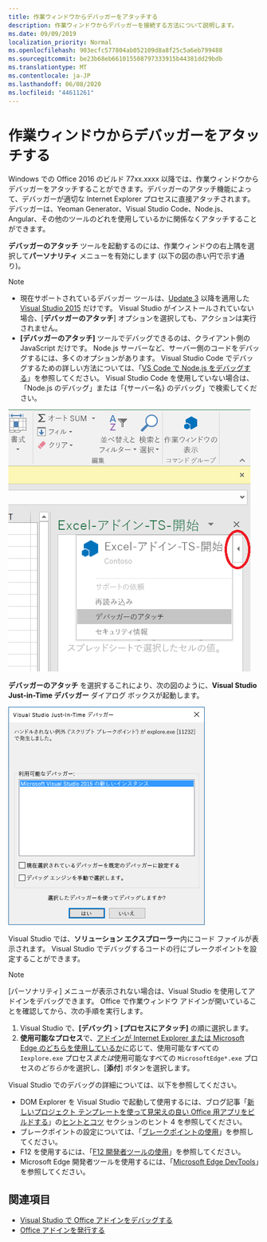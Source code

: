 ```yaml
---
title: 作業ウィンドウからデバッガーをアタッチする
description: 作業ウィンドウからデバッガーを接続する方法について説明します。
ms.date: 09/09/2019
localization_priority: Normal
ms.openlocfilehash: 903ecfc577804ab052109d8a8f25c5a6eb799488
ms.sourcegitcommit: be23b68eb661015508797333915b44381dd29bdb
ms.translationtype: MT
ms.contentlocale: ja-JP
ms.lasthandoff: 06/08/2020
ms.locfileid: "44611261"
---
```

# <a name="attach-a-debugger-from-the-task-pane"></a>作業ウィンドウからデバッガーをアタッチする

Windows での Office 2016 のビルド 77xx.xxxx 以降では、作業ウィンドウからデバッガーをアタッチすることができます。デバッガーのアタッチ機能によって、デバッガーが適切な Internet Explorer プロセスに直接アタッチされます。デバッガーは、Yeoman Generator、Visual Studio Code、Node.js、Angular、その他のツールのどれを使用しているかに関係なくアタッチすることができます。 

**デバッガーのアタッチ** ツールを起動するのには、作業ウィンドウの右上隅を選択して**パーソナリティ** メニューを有効にします (以下の図の赤い円で示す通り)。   

> [!NOTE]
> - 現在サポートされているデバッガー ツールは、[Update 3](https://www.visualstudio.com/downloads/) 以降を適用した [Visual Studio 2015](https://msdn.microsoft.com/library/mt752379.aspx) だけです。 Visual Studio がインストールされていない場合、[**デバッガーのアタッチ**] オプションを選択しても、アクションは実行されません。   
> - **[デバッガーのアタッチ]** ツールでデバッグできるのは、クライアント側の JavaScript だけです。 Node.js サーバーなど、サーバー側のコードをデバッグするには、多くのオプションがあります。 Visual Studio Code でデバッグするための詳しい方法については、「[VS Code で Node.js をデバッグする](https://code.visualstudio.com/docs/nodejs/nodejs-debugging)」を参照してください。 Visual Studio Code を使用していない場合は、「Node.js のデバッグ」または「{サーバー名} のデバッグ」で検索してください。

![[デバッガーのアタッチ] メニューのスクリーンショット](../images/attach-debugger.png)

**デバッガーのアタッチ** を選択するこれにより、次の図のように、**Visual Studio Just-in-Time デバッガー** ダイアログ ボックスが起動します。 

![Visual Studio JIT デバッガー ダイアログのスクリーンショット](../images/visual-studio-debugger.png)

Visual Studio では、**ソリューション エクスプローラー**内にコード ファイルが表示されます。   Visual Studio でデバッグするコードの行にブレークポイントを設定することができます。

> [!NOTE]
> [パーソナリティ] メニューが表示されない場合は、Visual Studio を使用してアドインをデバッグできます。 Office で作業ウィンドウ アドインが開いていることを確認してから、次の手順を実行します。
>
> 1. Visual Studio で、**[デバッグ]** > **[プロセスにアタッチ]** の順に選択します。
> 2. **使用可能なプロセス**で、[アドインが Internet Explorer または Microsoft Edge のどちらを使用しているか](../concepts/browsers-used-by-office-web-add-ins.md)に応じて、使用可能なすべての `Iexplore.exe` プロセス*または*使用可能なすべての `MicrosoftEdge*.exe` プロセスの*どちらか*を選択し、[**添付**] ボタンを選択します。

Visual Studio でのデバッグの詳細については、以下を参照してください。

-    DOM Explorer を Visual Studio で起動して使用するには、ブログ記事「[新しいプロジェクト テンプレートを使って見栄えの良い Office 用アプリをビルドする](https://blogs.msdn.microsoft.com/officeapps/2013/04/16/building-great-looking-apps-for-office-using-the-new-project-templates)」の[ヒントとコツ](https://blogs.msdn.microsoft.com/officeapps/2013/04/16/building-great-looking-apps-for-office-using-the-new-project-templates/#tips_tricks) セクションのヒント 4 を参照してください。
-    ブレークポイントの設定については、「[ブレークポイントの使用](/visualstudio/debugger/using-breakpoints?view=vs-2015)」を参照してください。
-    F12 を使用するには、「[F12 開発者ツールの使用](/previous-versions/windows/internet-explorer/ie-developer/samples/bg182326(v=vs.85))」を参照してください。
-   Microsoft Edge 開発者ツールを使用するには、「[Microsoft Edge DevTools](https://www.microsoft.com/p/microsoft-edge-devtools-preview/9mzbfrmz0mnj?activetab=pivot%3Aoverviewtab)」を参照してください。

## <a name="see-also"></a>関連項目

- [Visual Studio で Office アドインをデバッグする](../develop/debug-office-add-ins-in-visual-studio.md)
- [Office アドインを発行する](../publish/publish.md)
